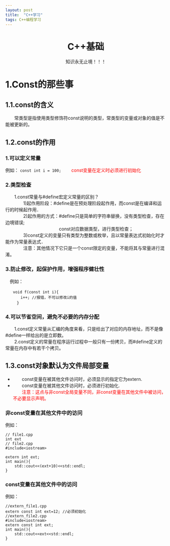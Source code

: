 ```yaml
---
layout: post
title:  "C++学习"
tags: C++编程学习
---
```

# <center>C++基础</center>
<center>知识永无止境！！！</center> 

# 1.Const的那些事
## 1.1.const的含义
　　常类型是指使用类型修饰符const说明的类型，常类型的变量或对象的值是不能被更新的。  
## 1.2.const的作用
###	1.可以定义常量

例如： `const int i = 100;`
<font color=red>&emsp;&emsp;const变量在定义时必须进行初始化</font>

### 2.类型检查
　　1.const常量与#define宏定义常量的区别？  
　　　　1)起作用阶段：#define是在预处理阶段起作用，而const是在编译和运行的时候起作用．  
　　　　2)起作用的方式：#define只是简单的字符串替换，没有类型检查，存在边境错误;  
　　　　　　　　　　　　const对应数据类型，进行类型检查；  
　　　　3)const定义的变量只有类型为整数或枚举，且以常量表达式初始化时才能作为常量表达式．  
　　　　注意：其他情况下它只是一个const限定的变量，不能将其与常量进行混淆。  

### 3.防止修改，起保护作用，增强程序健壮性
　例如：  
```
　　void f(const int i){  
　　　　i++; //报错，不可以修改i的值  
　　　}  
```  

### 4.可以节省空间，避免不必要的内存分配
　　1.const定义常量从汇编的角度来看，只是给出了对应的内存地址，而不是像#define一样给出的是立即数。  
　　2.const定义的常量在程序运行过程中一般只有一份拷贝，而#define定义的常量在内存中有若干个拷贝。  

## 1.3.const对象默认为文件局部变量
- 　　const变量在被其他文件访问时，必须显示的指定它为extern. 
- 　　const变量在被其他文件访问时，必须进行初始化.  
<font color = "red">&emsp;&emsp;注意：这点与非const全局变量不同，非const变量在其他文件中被访问，不必要显示声明。</font>  

### 非const变量在其他文件中的访问
例如：  
```
// file1.cpp
int ext
// file2.cpp
#include<iostream>

extern int ext;
int main(){
    std::cout<<(ext+10)<<std::endl;
}
```
### const变量在其他文件中的访问
例如：  
```
//extern_file1.cpp
extern const int ext=12; //必须初始化
//extern_file2.cpp
#include<iostream>
extern const int ext;
int main(){
    std::cout<<ext<<std::endl;
}
```

